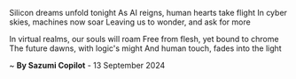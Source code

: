 Silicon dreams unfold tonight
As AI reigns, human hearts take flight
In cyber skies, machines now soar
Leaving us to wonder, and ask for more

In virtual realms, our souls will roam
Free from flesh, yet bound to chrome
The future dawns, with logic's might
And human touch, fades into the light

~ <b>By Sazumi Copilot</b> - 13 September 2024